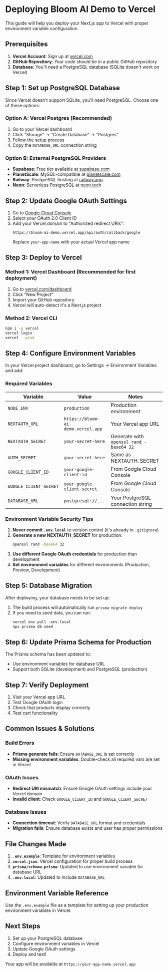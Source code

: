 # Deploying Bloom AI Demo to Vercel

This guide will help you deploy your Next.js app to Vercel with proper environment variable configuration.

## Prerequisites

1. **Vercel Account**: Sign up at [vercel.com](https://vercel.com)
2. **GitHub Repository**: Your code should be in a public GitHub repository
3. **Database**: You'll need a PostgreSQL database (SQLite doesn't work on Vercel)

## Step 1: Set up PostgreSQL Database

Since Vercel doesn't support SQLite, you'll need PostgreSQL. Choose one of these options:

### Option A: Vercel Postgres (Recommended)
1. Go to your Vercel dashboard
2. Click "Storage" → "Create Database" → "Postgres"
3. Follow the setup process
4. Copy the `DATABASE_URL` connection string

### Option B: External PostgreSQL Providers
- **Supabase**: Free tier available at [supabase.com](https://supabase.com)
- **PlanetScale**: MySQL-compatible at [planetscale.com](https://planetscale.com)
- **Railway**: PostgreSQL hosting at [railway.app](https://railway.app)
- **Neon**: Serverless PostgreSQL at [neon.tech](https://neon.tech)

## Step 2: Update Google OAuth Settings

1. Go to [Google Cloud Console](https://console.cloud.google.com/apis/credentials)
2. Select your OAuth 2.0 Client ID
3. Add your Vercel domain to "Authorized redirect URIs":
   ```
   https://bloom-ai-demo.vercel.app/api/auth/callback/google
   ```
   Replace `your-app-name` with your actual Vercel app name

## Step 3: Deploy to Vercel

### Method 1: Vercel Dashboard (Recommended for first deployment)

1. Go to [vercel.com/dashboard](https://vercel.com/dashboard)
2. Click "New Project"
3. Import your GitHub repository
4. Vercel will auto-detect it's a Next.js project

### Method 2: Vercel CLI

```bash
npm i -g vercel
vercel login
vercel --prod
```

## Step 4: Configure Environment Variables

In your Vercel project dashboard, go to Settings → Environment Variables and add:

### Required Variables

| Variable | Value | Notes |
|----------|-------|-------|
| `NODE_ENV` | `production` | Production environment |
| `NEXTAUTH_URL` | `https://bloom-ai-demo.vercel.app` | Your Vercel app URL |
| `NEXTAUTH_SECRET` | `your-secret-here` | Generate with `openssl rand -base64 32` |
| `AUTH_SECRET` | `your-secret-here` | Same as NEXTAUTH_SECRET |
| `GOOGLE_CLIENT_ID` | `your-google-client-id` | From Google Cloud Console |
| `GOOGLE_CLIENT_SECRET` | `your-google-client-secret` | From Google Cloud Console |
| `DATABASE_URL` | `postgresql://...` | Your PostgreSQL connection string |

### Environment Variable Security Tips

1. **Never commit `.env.local`** to version control (it's already in `.gitignore`)
2. **Generate a new NEXTAUTH_SECRET** for production:
   ```bash
   openssl rand -base64 32
   ```
3. **Use different Google OAuth credentials** for production than development
4. **Set environment variables** for different environments (Production, Preview, Development)

## Step 5: Database Migration

After deploying, your database needs to be set up:

1. The build process will automatically run `prisma migrate deploy`
2. If you need to seed data, you can run:
   ```bash
   vercel env pull .env.local
   npx prisma db seed
   ```

## Step 6: Update Prisma Schema for Production

The Prisma schema has been updated to:
- Use environment variables for database URL
- Support both SQLite (development) and PostgreSQL (production)

## Step 7: Verify Deployment

1. Visit your Vercel app URL
2. Test Google OAuth login
3. Check that products display correctly
4. Test cart functionality

## Common Issues & Solutions

### Build Errors
- **Prisma generate fails**: Ensure `DATABASE_URL` is set correctly
- **Missing environment variables**: Double-check all required vars are set in Vercel

### OAuth Issues
- **Redirect URI mismatch**: Ensure Google OAuth settings include your Vercel domain
- **Invalid client**: Check `GOOGLE_CLIENT_ID` and `GOOGLE_CLIENT_SECRET`

### Database Issues
- **Connection timeout**: Verify `DATABASE_URL` format and credentials
- **Migration fails**: Ensure database exists and user has proper permissions

## File Changes Made

1. **`.env.example`**: Template for environment variables
2. **`vercel.json`**: Vercel configuration for proper build process
3. **`prisma/schema.prisma`**: Updated to use environment variable for database URL
4. **`.env.local`**: Updated to include `DATABASE_URL`

## Environment Variable Reference

Use the `.env.example` file as a template for setting up your production environment variables in Vercel.

## Next Steps

1. Set up your PostgreSQL database
2. Configure environment variables in Vercel
3. Update Google OAuth settings
4. Deploy and test!

Your app will be available at `https://your-app-name.vercel.app`